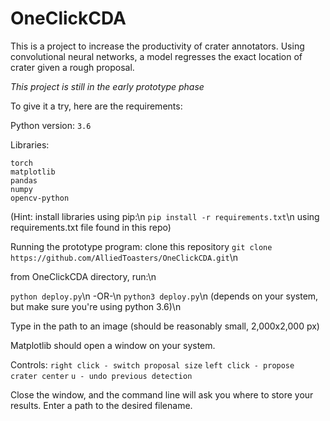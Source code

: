 # OneClickCDA

This is a project to increase the productivity of crater annotators. Using convolutional neural networks, a model regresses the exact location of crater given a rough proposal.

*This project is still in the early prototype phase*

To give it a try, here are the requirements:

Python version: `3.6`

Libraries:
```
torch
matplotlib
pandas
numpy
opencv-python
```

(Hint: install libraries using pip:\n
`pip install -r requirements.txt`\n
using requirements.txt file found in this repo)

Running the prototype program:
clone this repository
`git clone https://github.com/AlliedToasters/OneClickCDA.git`\n

from OneClickCDA directory, run:\n

`python deploy.py`\n
-OR-\n
`python3 deploy.py`\n
(depends on your system, but make sure you're using python 3.6)\n

Type in the path to an image (should be reasonably small, 2,000x2,000 px)

Matplotlib should open a window on your system.

Controls:
`right click - switch proposal size`
`left click - propose crater center`
`u - undo previous detection`

Close the window, and the command line will ask you where to store your results. Enter a path to the desired filename.
